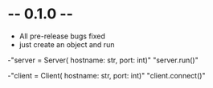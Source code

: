 # -- 0.1.0 --
* All pre-release bugs fixed
* just create an object and run

-"server = Server( hostname: str, port: int)"
"server.run()"

-"client = Client( hostname: str, port: int)"
"client.connect()"
